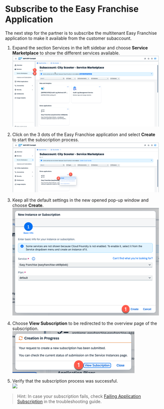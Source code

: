 # Subscribe to the Easy Franchise Application

The next step for the partner is to subscribe the multitenant Easy Franchise application to make it available from the customer subaccount.

1. Expand the section Services in the left sidebar and choose **Service Marketplace** to show the different services available.  
![](images/2023-go-to-service-marketplace.png)

2. Click on the 3 dots of the Easy Franchise application and select **Create** to start the subscription process.  
![](images/2023-create-subscription-01.png)

3. Keep all the default settings in the new opened pop-up window and choose **Create**.  
![](images/2023-create-subscription-02.png)

4. Choose **View Subscription** to be redirected to the overview page of the subscription.  
![](images/2023-create-subscription-03.png)

5. Verify that the subscription process was successful.  
![](images/create-subscription-04.png)


> Hint: In case your subscription fails, check [Failing Application Subscription](../../../documentation/troubleshooting/subscription-failing/README.md) in the troubleshooting guide.

